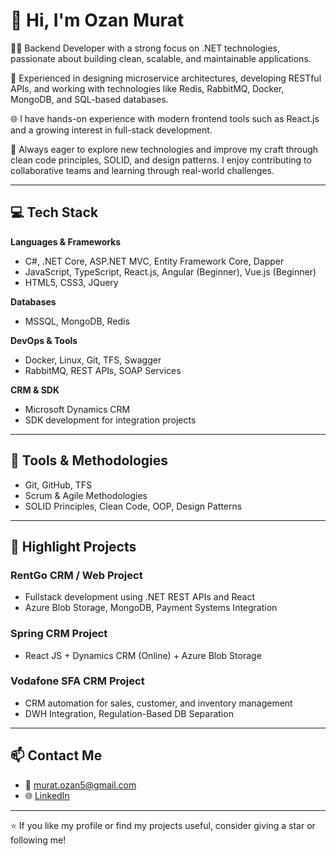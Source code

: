 # 👋 Hi, I'm Ozan Murat

👨‍💻 Backend Developer with a strong focus on .NET technologies, passionate about building clean, scalable, and maintainable applications.

🧠 Experienced in designing microservice architectures, developing RESTful APIs, and working with technologies like Redis, RabbitMQ, Docker, MongoDB, and SQL-based databases.

🌐 I have hands-on experience with modern frontend tools such as React.js and a growing interest in full-stack development.

🚀 Always eager to explore new technologies and improve my craft through clean code principles, SOLID, and design patterns. I enjoy contributing to collaborative teams and learning through real-world challenges.

---

## 💻 Tech Stack

**Languages & Frameworks**
- C#, .NET Core, ASP.NET MVC, Entity Framework Core, Dapper
- JavaScript, TypeScript, React.js, Angular (Beginner), Vue.js (Beginner)
- HTML5, CSS3, JQuery

**Databases**
- MSSQL, MongoDB, Redis

**DevOps & Tools**
- Docker, Linux, Git, TFS, Swagger
- RabbitMQ, REST APIs, SOAP Services

**CRM & SDK**
- Microsoft Dynamics CRM
- SDK development for integration projects

---

## 🔧 Tools & Methodologies
- Git, GitHub, TFS
- Scrum & Agile Methodologies
- SOLID Principles, Clean Code, OOP, Design Patterns

---

## 🚀 Highlight Projects

### RentGo CRM / Web Project
- Fullstack development using .NET REST APIs and React
- Azure Blob Storage, MongoDB, Payment Systems Integration

### Spring CRM Project
- React JS + Dynamics CRM (Online) + Azure Blob Storage

### Vodafone SFA CRM Project
- CRM automation for sales, customer, and inventory management
- DWH Integration, Regulation-Based DB Separation

---

## 📫 Contact Me

- 📧 murat.ozan5@gmail.com  
- 🌐 [LinkedIn](https://www.linkedin.com/in/ozan-murat-32678187)

---

⭐️ If you like my profile or find my projects useful, consider giving a star or following me!
